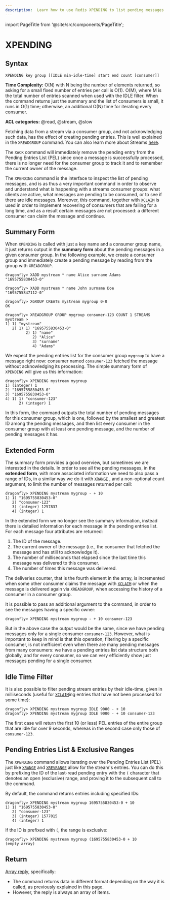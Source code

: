 ```yaml
---
description:  Learn how to use Redis XPENDING to list pending messages of a stream's consumer group.
---
```


import PageTitle from '@site/src/components/PageTitle';

# XPENDING

<PageTitle title="Redis XPENDING Command (Documentation) | Dragonfly" />

## Syntax

	XPENDING key group [[IDLE min-idle-time] start end count [consumer]]

**Time Complexity:** O(N) with N being the number of elements returned, so asking for a small fixed number of entries per call is O(1).
O(M), where M is the total number of entries scanned when used with the IDLE filter.
When the command returns just the summary and the list of consumers is small, it runs in O(1) time; otherwise, an additional O(N) time for iterating every consumer.

**ACL categories:** @read, @stream, @slow

Fetching data from a stream via a consumer group, and not acknowledging such data, has the effect of creating pending entries.
This is well explained in the `XREADGROUP` command.
You can also learn more about Streams [here](https://redis.io/docs/data-types/streams/).

The `XACK` command will immediately remove the pending entry from the Pending Entries List (PEL) since once a message is successfully processed,
there is no longer need for the consumer group to track it and to remember the current owner of the message.

The `XPENDING` command is the interface to inspect the list of pending messages,
and is as thus a very important command in order to observe and understand what is happening with a streams consumer groups:
what clients are active, what messages are pending to be consumed, or to see if there are idle messages.
Moreover, this command, together with [`XCLAIM`](./xclaim.md) is used in order to implement recovering of consumers that are failing for a long time,
and as a result certain messages are not processed: a different consumer can claim the message and continue.

## Summary Form

When `XPENDING` is called with just a key name and a consumer group name, it just returns output in the **summary form** about the pending messages in a given consumer group.
In the following example, we create a consumer group and immediately create a pending message by reading from the group with `XREADGROUP`.

```shell
dragonfly> XADD mystream * name Alice surname Adams
"1695755830453-0"

dragonfly> XADD mystream * name John surname Doe
"1695755847112-0"

dragonfly> XGROUP CREATE mystream mygroup 0-0
OK

dragonfly> XREADGROUP GROUP mygroup consumer-123 COUNT 1 STREAMS mystream >
1) 1) "mystream"
   2) 1) 1) "1695755830453-0"
         2) 1) "name"
            2) "Alice"
            3) "surname"
            4) "Adams"
```

We expect the pending entries list for the consumer group `mygroup` to have a message right now: consumer named `consumer-123` fetched the message without acknowledging its processing.
The simple summary form of `XPENDING` will give us this information:

```shell
dragonfly> XPENDING mystream mygroup
1) (integer) 1
2) "1695755830453-0"
3) "1695755830453-0"
4) 1) 1) "consumer-123"
      2) (integer) 1
```

In this form, the command outputs the total number of pending messages for this consumer group, which is one, followed by the smallest and greatest ID among the pending messages,
and then list every consumer in the consumer group with at least one pending message, and the number of pending messages it has.

## Extended Form

The summary form provides a good overview, but sometimes we are interested in the details.
In order to see all the pending messages, in the **extended form**, with more associated information we need to also pass a range of IDs, in a similar way we do it with [`XRANGE`](./xrange.md) ,
and a non-optional count argument, to limit the number of messages returned per call:

```shell
dragonfly> XPENDING mystream mygroup - + 10
1) 1) "1695755830453-0"
   2) "consumer-123"
   3) (integer) 1257837
   4) (integer) 1
```

In the extended form we no longer see the summary information, instead there is detailed information for each message in the pending entries list.
For each message four attributes are returned:

1. The ID of the message.
2. The current owner of the message (i.e., the consumer that fetched the message and has still to acknowledge it).
3. The number of milliseconds that elapsed since the last time this message was delivered to this consumer. 
4. The number of times this message was delivered.

The deliveries counter, that is the fourth element in the array, is incremented when some other consumer claims the message with [`XCLAIM`](./xclaim.md)
or when the message is delivered again via `XREADGROUP`, when accessing the history of a consumer in a consumer group.

It is possible to pass an additional argument to the command, in order to see the messages having a specific owner:

```shell
dragonfly> XPENDING mystream mygroup - + 10 consumer-123
```

But in the above case the output would be the same, since we have pending messages only for a single consumer `consumer-123`.
However, what is important to keep in mind is that this operation, filtering by a specific consumer, is not inefficient even when there are many pending messages from many consumers:
we have a pending entries list data structure both globally, and for every consumer, so we can very efficiently show just messages pending for a single consumer.

## Idle Time Filter

It is also possible to filter pending stream entries by their idle-time, given in milliseconds (useful for [`XCLAIM`](./xclaim.md)ing entries that have not been processed for some time):

```shell
dragonfly> XPENDING mystream mygroup IDLE 9000 - + 10
dragonfly> XPENDING mystream mygroup IDLE 9000 - + 10 consumer-123
```

The first case will return the first 10 (or less) PEL entries of the entire group that are idle for over 9 seconds, whereas in the second case only those of `consumer-123`.

## Pending Entries List & Exclusive Ranges

The `XPENDING` command allows iterating over the Pending Entries List (PEL) just like [`XRANGE`](./xrange.md) and [`XREVRANGE`](./xrevrange.md) allow for the stream's entries.
You can do this by prefixing the ID of the last-read pending entry with the `(` character that denotes an open (exclusive) range, and proving it to the subsequent call to the command.

By default, the command returns entries including specified IDs:

```shell
dragonfly> XPENDING mystream mygroup 1695755830453-0 + 10
1) 1) "1695755830453-0"
   2) "consumer-123"
   3) (integer) 1577015
   4) (integer) 1
```

If the ID is prefixed with `(`, the range is exclusive:

```shell
dragonfly> XPENDING mystream mygroup (1695755830453-0 + 10
(empty array)
```

## Return

[Array reply](https://redis.io/docs/reference/protocol-spec/#arrays), specifically:

- The command returns data in different format depending on the way it is called, as previously explained in this page.
- However, the reply is always an array of items.
